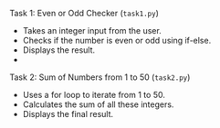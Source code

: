 Task 1: Even or Odd Checker (`task1.py`)
- Takes an integer input from the user.
- Checks if the number is even or odd using if-else.
- Displays the result.
- 
Task 2: Sum of Numbers from 1 to 50 (`task2.py`)
- Uses a for loop to iterate from 1 to 50.
- Calculates the sum of all these integers.
- Displays the final result.
